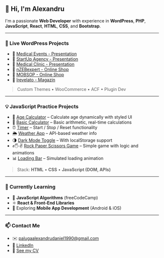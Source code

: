 ## 👋 Hi, I'm Alexandru

I'm a passionate **Web Developer** with experience in **WordPress**, **PHP**, **JavaScript**, **React**, **HTML**, **CSS**, and **Bootstrap**.

---

### 🚀 Live WordPress Projects

- 🔗 [Medical Events - Presentation](https://hcpevents.ro/)  
- 🔗 [StartUp Agency - Presentation](https://startupagency.ro/)  
- 🔗 [Medical Clinic - Presentation](https://awdhaestmed.com/)  
- 🔗 [nZEBexpert - Online Shop](https://nzebexpert.ro/)  
- 🔗 [MOBSOP - Online Shop](https://mobsop.ro/)  
- 🔗 [Irevelato - Magazin](https://irevelato.com/)

> Custom Themes • WooCommerce • ACF • Plugin Dev

---

### 💡 JavaScript Practice Projects

- 🎯 [Age Calculator](https://palugaalexandru.github.io/age-calculator-js/) – Calculate age dynamically with styled UI  
- 🔢 [Basic Calculator](https://palugaalexandru.github.io/basic-calculator-js/) – Basic arithmetic, real-time calculations  
- ⏰ [Timer](https://palugaalexandru.github.io/timer-js/) – Start / Stop / Reset functionality  
- 🌦️ [Weather App](https://palugaalexandru.github.io/weather-app/) – API-based weather info  
- 🌗 [Dark Mode Toggle](https://palugaalexandru.github.io/dark-mode-toggle/) – With localStorage support  
- ✊🖐✌ [Rock Paper Scissors Game](https://palugaalexandru.github.io/rock-paper-scissors-game/) – Simple game with logic and animations  
- 📊 [Loading Bar](https://palugaalexandru.github.io/loading-bar/) – Simulated loading animation

> Stack: **HTML** • **CSS** • **JavaScript (DOM, APIs)**

---

### 🧠 Currently Learning

- 📘 **JavaScript Algorithms** (freeCodeCamp)  
- ⚛️ **React & Front-End Libraries**  
- 📱 Exploring **Mobile App Development** (Android & iOS)

---

### 📫 Contact Me

- ✉️ palugaalexandrudaniel1990@gmail.com  
- 💼 [LinkedIn](https://www.linkedin.com/in/alexandru-daniel-paluga/)  
- 📝 [See my CV](https://github.com/PalugaAlexandru/portofoliu-palugaalexandru/blob/main/Alexandru_Daniel_Paluga_CV_EN.pdf)  

